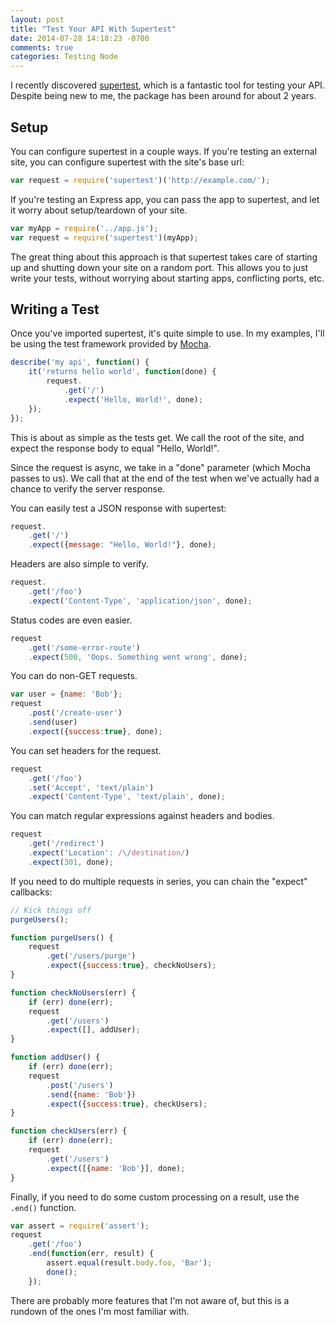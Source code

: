 ```yaml
---
layout: post
title: "Test Your API With Supertest"
date: 2014-07-28 14:18:23 -0700
comments: true
categories: Testing Node
---
```


I recently discovered [supertest](https://npmjs.org/package/supertest), which is a fantastic tool for testing your API.
Despite being new to me, the package has been around for about 2 years.

Setup
---

You can configure supertest in a couple ways.
If you're testing an external site, you can configure supertest with the site's base url:

```javascript
var request = require('supertest')('http://example.com/');
```

If you're testing an Express app, you can pass the app to supertest, and let it worry about setup/teardown of your site.

```javascript
var myApp = require('../app.js');
var request = require('supertest')(myApp);
```

The great thing about this approach is that supertest takes care of starting up and shutting down your site on a random port.
This allows you to just write your tests, without worrying about starting apps, conflicting ports, etc.

Writing a Test
---

Once you've imported supertest, it's quite simple to use.
In my examples, I'll be using the test framework provided by [Mocha](https://npmjs.org/package/mocha).

```javascript
describe('my api', function() {
    it('returns hello world', function(done) {
        request.
            .get('/')
            .expect('Hello, World!', done);
    });
});
```

This is about as simple as the tests get.
We call the root of the site, and expect the response body to equal "Hello, World!".

Since the request is async, we take in a "done" parameter (which Mocha passes to us).
We call that at the end of the test when we've actually had a chance to verify the server response.

You can easily test a JSON response with supertest:

```javascript
request.
    .get('/')
    .expect({message: "Hello, World!"}, done);
```

Headers are also simple to verify.

```javascript
request.
    .get('/foo')
    .expect('Content-Type', 'application/json', done);
```

Status codes are even easier.

```javascript
request
    .get('/some-error-route')
    .expect(500, 'Oops. Something went wrong', done);
```

You can do non-GET requests.

```javascript
var user = {name: 'Bob'};
request
    .post('/create-user')
    .send(user)
    .expect({success:true}, done);
```

You can set headers for the request.

```javascript
request
    .get('/foo')
    .set('Accept', 'text/plain')
    .expect('Content-Type', 'text/plain', done);
```
You can match regular expressions against headers and bodies.

```javascript
request
    .get('/redirect')
    .expect('Location': /\/destination/)
    .expect(301, done);
```

If you need to do multiple requests in series, you can chain the "expect" callbacks:

```javascript
// Kick things off
purgeUsers();

function purgeUsers() {
    request
        .get('/users/purge')
        .expect({success:true}, checkNoUsers);
}

function checkNoUsers(err) {
    if (err) done(err);
    request
        .get('/users')
        .expect([], addUser);
}

function addUser() {
    if (err) done(err);
    request
        .post('/users')
        .send({name: 'Bob'})
        .expect({success:true}, checkUsers);
}

function checkUsers(err) {
    if (err) done(err);
    request
        .get('/users')
        .expect([{name: 'Bob'}], done);
}
```

Finally, if you need to do some custom processing on a result, use the `.end()` function.

```javascript
var assert = require('assert');
request
    .get('/foo')
    .end(function(err, result) {
        assert.equal(result.body.foo, 'Bar');
        done();
    });
```

There are probably more features that I'm not aware of, but this is a rundown of the ones I'm most familiar with.
